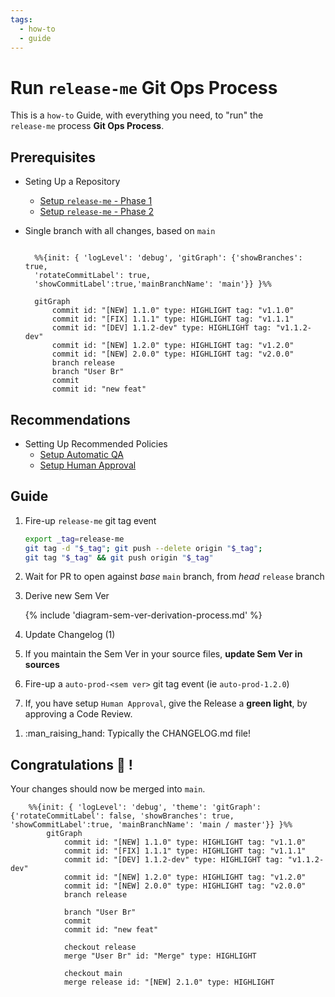 ```yaml
---
tags:
  - how-to
  - guide
---
```


# Run `release-me` Git Ops Process

This is a `how-to` Guide, with everything you need, to "run" the  
`release-me` process **Git Ops Process**.

## Prerequisites
- Seting Up a Repository
    - [Setup `release-me` - Phase 1](../setup/guide_setup_gitops_release_me.md)
    - [Setup `release-me` - Phase 2](../setup/guide_setup_gitops_release_me_phase_2.md)

- Single branch with all changes, based on `main`

    ```mermaid

      %%{init: { 'logLevel': 'debug', 'gitGraph': {'showBranches': true, 
      'rotateCommitLabel': true,
      'showCommitLabel':true,'mainBranchName': 'main'}} }%%

      gitGraph
          commit id: "[NEW] 1.1.0" type: HIGHLIGHT tag: "v1.1.0"
          commit id: "[FIX] 1.1.1" type: HIGHLIGHT tag: "v1.1.1"
          commit id: "[DEV] 1.1.2-dev" type: HIGHLIGHT tag: "v1.1.2-dev"
          commit id: "[NEW] 1.2.0" type: HIGHLIGHT tag: "v1.2.0"
          commit id: "[NEW] 2.0.0" type: HIGHLIGHT tag: "v2.0.0"
          branch release
          branch "User Br"
          commit
          commit id: "new feat"
    ```

## Recommendations

- Setting Up Recommended Policies
    - [Setup Automatic QA](../setup/guide_setup_main_automated_acceptance.md)
    - [Setup Human Approval](../setup/guide_setup_main_manual_acceptance.md)


## Guide


<div class="annotate" markdown>

1. Fire-up `release-me` git tag event

    ```sh
    export _tag=release-me
    git tag -d "$_tag"; git push --delete origin "$_tag";
    git tag "$_tag" && git push origin "$_tag"
    ```

2. Wait for PR to open against *base* `main` branch, from *head* `release` branch

3. Derive new Sem Ver

    {% include 'diagram-sem-ver-derivation-process.md' %}

4. Update Changelog (1)

5. If you maintain the Sem Ver in your source files, **update Sem Ver in sources**

6. Fire-up a `auto-prod-<sem ver>` git tag event (ie `auto-prod-1.2.0`)

7. If, you have setup `Human Approval`, give the Release a **green light**, by approving a Code Review.

</div>

1.  :man_raising_hand: Typically the CHANGELOG.md file!

## Congratulations :partying_face: !

Your changes should now be merged into `main`.

```mermaid
    %%{init: { 'logLevel': 'debug', 'theme': 'gitGraph': {'rotateCommitLabel': false, 'showBranches': true, 'showCommitLabel':true, 'mainBranchName': 'main / master'}} }%%
        gitGraph
            commit id: "[NEW] 1.1.0" type: HIGHLIGHT tag: "v1.1.0"
            commit id: "[FIX] 1.1.1" type: HIGHLIGHT tag: "v1.1.1"
            commit id: "[DEV] 1.1.2-dev" type: HIGHLIGHT tag: "v1.1.2-dev"
            commit id: "[NEW] 1.2.0" type: HIGHLIGHT tag: "v1.2.0"
            commit id: "[NEW] 2.0.0" type: HIGHLIGHT tag: "v2.0.0"
            branch release

            branch "User Br"
            commit
            commit id: "new feat"

            checkout release
            merge "User Br" id: "Merge" type: HIGHLIGHT

            checkout main
            merge release id: "[NEW] 2.1.0" type: HIGHLIGHT
```
